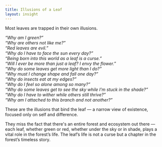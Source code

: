 ```yaml
---
title: Illusions of a Leaf
layout: insight
---
```


Most leaves are trapped in their own illusions.

_“Why am I green?”_  
_“Why are others not like me?”_  
_“Red leaves are evil.”_  
_“Why do I have to face the sun every day?”_  
_“Being born into this world as a leaf is a curse.”_  
_“Will I ever be more than just a leaf? I envy the flower.”_  
_“Why do some leaves get more light than I do?”_  
_“Why must I change shape and fall one day?”_  
_“Why do insects eat at my edges?”_  
_“Why do I feel so alone among so many?”_  
_“Why do some leaves get to see the sky while I’m stuck in the shade?”_  
_“Why do I have to wither while others still thrive?”_  
_“Why am I attached to this branch and not another?”_

These are the illusions that bind the leaf — a narrow view of existence, focused only on self and difference.

They miss the fact that there's an entire forest and ecosystem out there — each leaf, whether green or red, whether under the sky or in shade, plays a vital role in the forest’s life. The leaf’s life is not a curse but a chapter in the forest’s timeless story.
